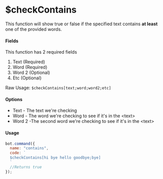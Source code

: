 # $checkContains

This function will show true or false if the specified text contains **at least** one of the provided words.

#### Fields

This function has 2 required fields

1. Text \(Required\)
2. Word \(Required\)
3. Word 2 \(Optional\)
4. Etc \(Optional\)

Raw Usage: `$checkContains[text;word;word2;etc]`

#### Options

* Text - The text we're checking
* Word - The word we're checking to see if it's in the &lt;text&gt;
* Word 2 -The second word we're checking to see if it's in the &lt;text&gt;

#### Usage

```javascript
bot.command({
  name: "contains",
  code: `
  $checkContains[hi bye hello goodbye;bye]
  `
  //Returns true
});
```

